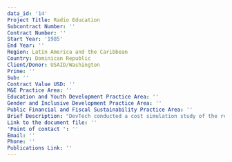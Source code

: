 ```yaml
---
data_id: '14'
Project Title: Radio Education
Subcontract Number: ''
Contract Number: ''
Start Year: '1985'
End Year: ''
Region: Latin America and the Caribbean
Country: Dominican Republic
Client/Donor: USAID/Washington
Prime: ''
Sub: ''
Contract Value USD: ''
M&E Practice Area: ''
Education and Youth Development Practice Area: ''
Gender and Inclusive Development Practice Area: ''
Public Financial and Fiscal Sustainability Practice Area: ''
Brief Description: "DevTech conducted a cost simulation study of the replication and expansion of a USAID/Dominican Republic-sponsored primary \r\neducation project. The analysis involved collection of field data on current operations and formulation of a quantitative model \r\nto project recurrent costs under several assumed scenarios."
Link to the document file: ''
'Point of contact ': ''
Email: ''
Phone: ''
Publications Link: ''
---
```


